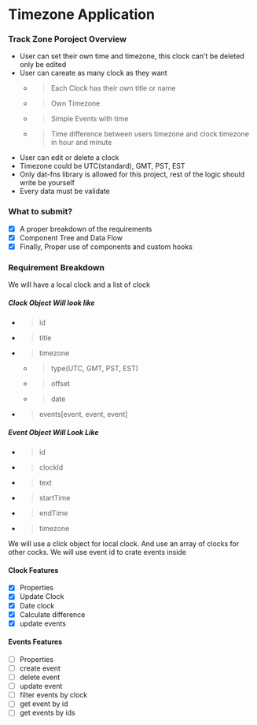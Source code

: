 # Timezone Application

### Track Zone Poroject Overview
- User can set their own time and timezone, this clock can't be deleted only be edited
- User can careate as many clock as they want
    - > Each Clock has their own title or name
    - > Own Timezone
    - > Simple Events with time
    - > Time difference between users timezone and clock timezone in hour and minute
- User can edit or delete a clock
- Timezone could be UTC(standard), GMT, PST, EST
- Only dat-fns library is allowed for this project, rest of the logic should write be yourself
- Every data must be validate

### What to submit?
- [x] A proper breakdown of the requirements
- [x] Component Tree and Data Flow
- [x] Finally, Proper use of components and custom hooks

### Requirement Breakdown
We will have a local clock and a list of clock

##### Clock Object Will look like
- > id
- > title
- > timezone
  - > type(UTC, GMT, PST, EST)
  - > offset
  - > date
- > events[event, event, event]

##### Event Object Will Look Like
- > id
- > clockId
- > text
- > startTime
- > endTime
- > timezone


We will use a click object for local clock. And use an array of clocks for other cocks. We will use event id to crate events inside


#### Clock Features

- [x] Properties
- [x] Update Clock
- [x] Date clock
- [x] Calculate difference
- [x] update events

#### Events Features

- [ ] Properties
- [ ] create event
- [ ] delete event
- [ ] update event
- [ ] filter events by clock
- [ ] get event by id
- [ ] get events by ids
